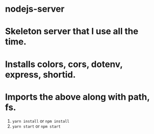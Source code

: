# nodejs-server

# Skeleton server that I use all the time.

# Installs colors, cors, dotenv, express, shortid.

# Imports the above along with path, fs.

1. `yarn install` or `npm install`
2. `yarn start` or `npm start`
